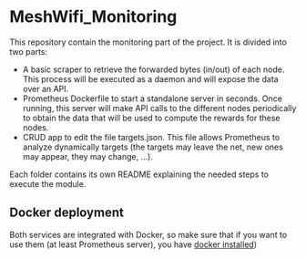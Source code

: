 # MeshWifi_Monitoring
This repository contain the monitoring part of the project. It is divided into two parts:

* A basic scraper to retrieve the forwarded bytes (in/out) of each node. This process will be executed as a daemon and will     expose the data over an API.
* Prometheus Dockerfile to start a standalone server in seconds. Once running, this server will make API calls to the           different nodes periodically to obtain the data that will be used to compute the rewards for these nodes.
* CRUD app to edit the file targets.json. This file allows Prometheus to analyze dynamically targets (the targets may leave the net, new ones may appear, they may change, ...).

Each folder contains its own README explaining the needed steps to execute the module.

## Docker deployment

Both services are integrated with Docker, so make sure that if you want to use them (at least Prometheus server), you have [docker installed](https://docs.docker.com/install/))
